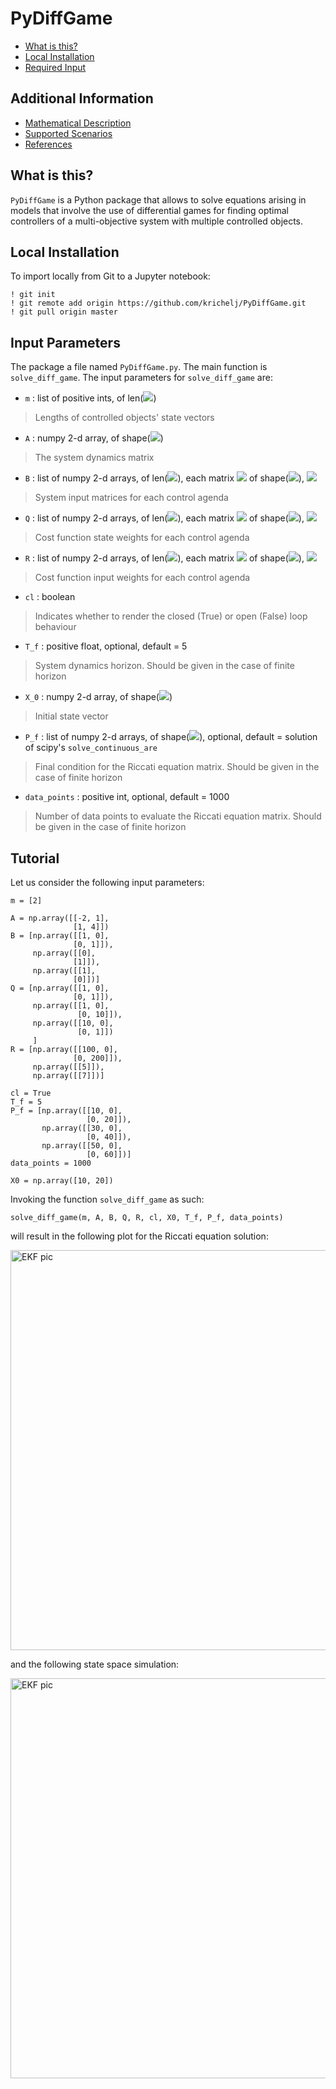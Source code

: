 # PyDiffGame
  * [What is this?](#what-is-this)
  * [Local Installation](#local-installation)
  * [Required Input](#input-Parameters)

## Additional Information
  * [Mathematical Description](Math.md)
  * [Supported Scenarios](Scenarios.md)
  * [References](Math.md#references)

## What is this?
`PyDiffGame` is a Python package that allows to solve equations arising in models that involve the use of differential 
games for finding optimal controllers of a multi-objective system with multiple controlled objects.

## Local Installation
To import locally from Git to a Jupyter notebook:
```
! git init
! git remote add origin https://github.com/krichelj/PyDiffGame.git
! git pull origin master
```

## Input Parameters

The package a file named `PyDiffGame.py`. The main function is `solve_diff_game`.
The input parameters for `solve_diff_game` are:

* `m` : list of positive ints, of len(<img src="https://render.githubusercontent.com/render/math?math=n">)
>Lengths of controlled objects' state vectors
* `A` : numpy 2-d array, of shape(<img src="https://render.githubusercontent.com/render/math?math=M,M">)
>The system dynamics matrix
* `B` : list of numpy 2-d arrays, of len(<img src="https://render.githubusercontent.com/render/math?math=N">), each matrix <img src="https://render.githubusercontent.com/render/math?math=B_j"> of shape(<img src="https://render.githubusercontent.com/render/math?math=M,k_j">), <img src="https://render.githubusercontent.com/render/math?math=j=1...N">
>System input matrices for each control agenda
* `Q` : list of numpy 2-d arrays, of len(<img src="https://render.githubusercontent.com/render/math?math=N">), each matrix <img src="https://render.githubusercontent.com/render/math?math=Q_j"> of shape(<img src="https://render.githubusercontent.com/render/math?math=M,M">), <img src="https://render.githubusercontent.com/render/math?math=j=1...N">
>Cost function state weights for each control agenda
* `R` : list of numpy 2-d arrays, of len(<img src="https://render.githubusercontent.com/render/math?math=N">), each matrix <img src="https://render.githubusercontent.com/render/math?math=R_{j}"> of shape(<img src="https://render.githubusercontent.com/render/math?math=k_j,k_j">), <img src="https://render.githubusercontent.com/render/math?math=j=1...N">
>Cost function input weights for each control agenda
* `cl` : boolean
>Indicates whether to render the closed (True) or open (False) loop behaviour
* `T_f` : positive float, optional, default = 5
>System dynamics horizon. Should be given in the case of finite horizon
* `X_0` : numpy 2-d array, of shape(<img src="https://render.githubusercontent.com/render/math?math=M">)
>Initial state vector
* `P_f` : list of numpy 2-d arrays, of shape(<img src="https://render.githubusercontent.com/render/math?math=M, M">), optional, default = solution of scipy's `solve_continuous_are`
>Final condition for the Riccati equation matrix. Should be given in the case of finite horizon
* `data_points` : positive int, optional, default = 1000
>Number of data points to evaluate the Riccati equation matrix. Should be given in the case of finite horizon

## Tutorial

Let us consider the following input parameters:

```
m = [2]

A = np.array([[-2, 1],
              [1, 4]])
B = [np.array([[1, 0],
              [0, 1]]),
     np.array([[0],
              [1]]),
     np.array([[1],
              [0]])]
Q = [np.array([[1, 0],
              [0, 1]]),
     np.array([[1, 0],
               [0, 10]]),
     np.array([[10, 0],
               [0, 1]])
     ]
R = [np.array([[100, 0],
              [0, 200]]),
     np.array([[5]]),
     np.array([[7]])]

cl = True
T_f = 5
P_f = [np.array([[10, 0],
                 [0, 20]]),
       np.array([[30, 0],
                 [0, 40]]),
       np.array([[50, 0],
                 [0, 60]])]
data_points = 1000

X0 = np.array([10, 20])
```

Invoking the function `solve_diff_game` as such:
```
solve_diff_game(m, A, B, Q, R, cl, X0, T_f, P_f, data_points)
```

will result in the following plot for the Riccati equation solution:

<img src="https://github.com/krichelj/PyDiffGame/blob/master/images/tut1_riccati.png" width="640" alt="EKF pic">

and the following state space simulation:

<img src="https://github.com/krichelj/PyDiffGame/blob/master/images/tut1_state.png" width="640" alt="EKF pic">




